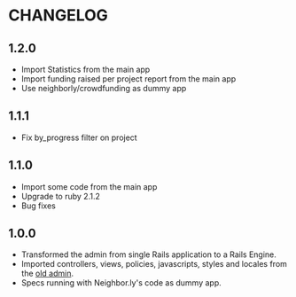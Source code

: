 # CHANGELOG

## 1.2.0

* Import Statistics from the main app
* Import funding raised per project report from the main app
* Use neighborly/crowdfunding as dummy app


## 1.1.1

* Fix by_progress filter on project

## 1.1.0

* Import some code from the main app
* Upgrade to ruby 2.1.2
* Bug fixes

## 1.0.0

* Transformed the admin from single Rails application to a Rails Engine.
* Imported controllers, views, policies, javascripts, styles and locales from the [old admin](https://github.com/neighborly/neighborly/pull/47).
* Specs running with Neighbor.ly's code as dummy app.